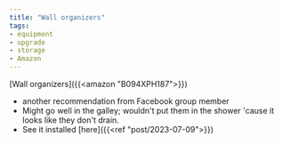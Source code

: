 ```yaml
---
title: "Wall organizers"
tags:
- equipment
- upgrade
- storage
- Amazon
---
```

[Wall organizers]({{<amazon "B094XPH187">}})
- another recommendation from Facebook group member
- Might go well in the galley; wouldn't put them in the shower 'cause it looks like they don't drain.
- See it installed [here]({{<ref "post/2023-07-09">}})

